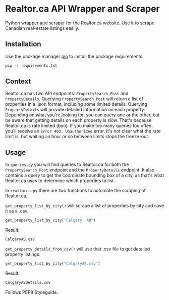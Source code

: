 # Realtor.ca API Wrapper and Scraper
Python wrapper and scraper for the Realtor.ca website. Use it to scrape Canadian real-estate listings easily.

## Installation
Use the package manager [pip](https://pip.pypa.io/en/stable/) to install the package requirements.

```bash
pip -r requirements.txt
```

## Context
Realtor.ca has two API endpoints: `PropertySearch_Post` and `PropertyDetails`. Querying `PropertySearch_Post` 
will return a list of properties in a .json format, including some limited details. Querying `PropertyDetails` will provide detailed information on each property. Depending on what you're looking for, you can query one or the other, but be aware that getting details on each property is slow. That's because Realtor.ca is rate limited (boo). If you make too many queries too often, you'll receive an `Error 403: Unauthorized` error. It's not clear what the rate limit is, but waiting an hour or so between limits stops the freeze-out.

## Usage
In `queries.py` you will find queries to Realtor.ca for both the `PropertySearch_Post` endpoint and the `PropertyDetails` endpoint. It also contains a query to get the coordinate bounding box of a city, as that's what Realtor.ca uses to determine which properties to list.

In `realtorca.py` there are two functions to automate the scraping of Realtor.ca.

`get_property_list_by_city()` will scrape a list of properties by city and save it as a .csv.
```python
get_property_list_by_city("Calgary, AB")
```

Result:
```bash
CalgaryAB.csv
```
`get_property_details_from_csv()` will use that .csv file to get detailed property listings.
```python
get_property_list_by_city("CalgaryAB.csv")
```

Result:
```bash
CalgaryABDetails.csv
```


Follows PEP8 Styleguide.
